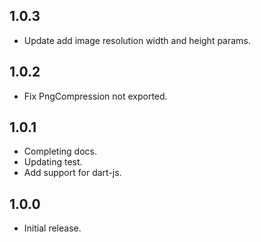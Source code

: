 ## 1.0.3
* Update add image resolution width and height params.

## 1.0.2
* Fix PngCompression not exported.

## 1.0.1
* Completing docs.
* Updating test.
* Add support for dart-js.

## 1.0.0
* Initial release.
